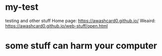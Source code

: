 # my-test
testing and other stuff
Home page: https://awashcard0.github.io/
Weaird: https://awashcard0.github.io/web-stuff/open.html
# some stuff can harm your computer

